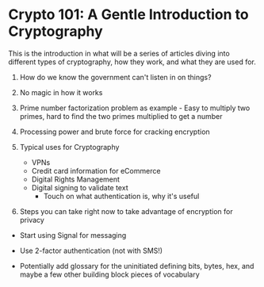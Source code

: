 # Crypto 101: A Gentle Introduction to Cryptography

This is the introduction in what will be a series of articles diving into different types of cryptography, how they work, and what they are used for.  

1. How do we know the government can't listen in on things?
  1. No magic in how it works
  2. Prime number factorization problem as example
    - Easy to multiply two primes, hard to find the two primes multiplied to get a number
  3. Processing power and brute force for cracking encryption
2. Typical uses for Cryptography
   - VPNs
   - Credit card information for eCommerce
   - Digital Rights Management
   - Digital signing to validate text
     - Touch on what authentication is, why it's useful


3. Steps you can take right now to take advantage of encryption for privacy
  - Start using Signal for messaging
  - Use 2-factor authentication (not with SMS!)


- Potentially add glossary for the uninitiated defining bits, bytes, hex, and maybe a few other building block pieces of vocabulary